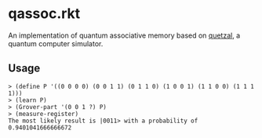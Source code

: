 # qassoc.rkt
An implementation of quantum associative memory based on [quetzal](https://github.com/rhyzomatic/quetzal), a quantum computer simulator.
## Usage
```
> (define P '((0 0 0 0) (0 0 1 1) (0 1 1 0) (1 0 0 1) (1 1 0 0) (1 1 1 1)))
> (learn P)
> (Grover-part '(0 0 1 ?) P)
> (measure-register)
The most likely result is |0011> with a probability of 0.9401041666666672
```
